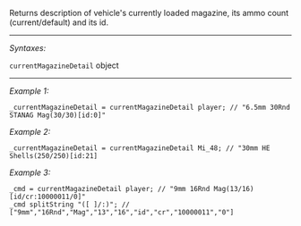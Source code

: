 Returns description of vehicle's currently loaded magazine, its ammo count (current/default) and its id.


---
*Syntaxes:*

`currentMagazineDetail` object

---
*Example 1:*

```sqf
_currentMagazineDetail = currentMagazineDetail player; // "6.5mm 30Rnd STANAG Mag(30/30)[id:0]"
```

*Example 2:*

```sqf
_currentMagazineDetail = currentMagazineDetail Mi_48; // "30mm HE Shells(250/250)[id:21]
```

*Example 3:*

```sqf
_cmd = currentMagazineDetail player; // "9mm 16Rnd Mag(13/16)[id/cr:10000011/0]"
_cmd splitString "([ ]/:)"; // ["9mm","16Rnd","Mag","13","16","id","cr","10000011","0"]
```